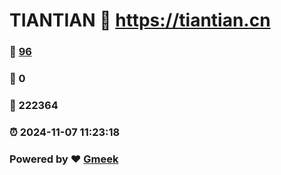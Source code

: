 # TIANTIAN :link: https://tiantian.cn 
### :page_facing_up: [96](https://tiantian.cn/tag.html) 
### :speech_balloon: 0 
### :hibiscus: 222364 
### :alarm_clock: 2024-11-07 11:23:18 
### Powered by :heart: [Gmeek](https://github.com/Meekdai/Gmeek)

